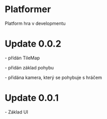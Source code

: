# Platformer
Platform hra v developmentu
<h1>Update 0.0.2</h1>
<p>- přídán TileMap</p>
<p>- přidán základ pohybu</p>
<p>- přidána kamera, který se pohybuje s hráčem</p>

<h1>Update 0.0.1</h1>
<p>- Základ UI</p>
